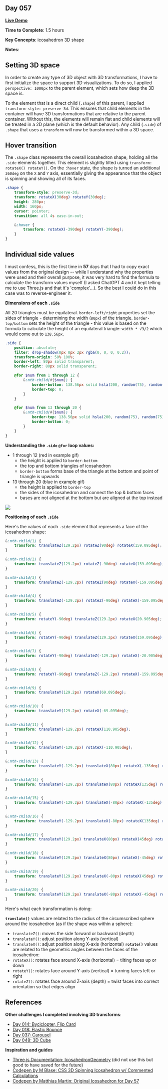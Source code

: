 ## Day 057

**<a href="https://css100.aniqa.dev#day-057">Live Demo</a>**

**Time to Complete**: 1.5 hours

**Key Concepts**: icosahedron 3D shape

**Notes**:

## Setting 3D space

In order to create any type of 3D object with 3D transformations, I have to first initialize the space to support 3D visualizations. To do so, I applied `perspective: 1000px` to the parent element, which sets how deep the 3D space is.

To the element that is a direct child (`.shape`) of this parent, I applied `transform-style: preserve-3d`. This ensures that child elements in the container will have 3D transformations that are relative to the parent container. Without this, the elements will remain flat and child elements will be treated in a 2D plane (which is the default behavior). Any child (`.side`) of `.shape` that uses a `transform` will now be transformed within a 3D space.

## Hover transition

The `.shape` class represents the overall icosahedron shape, holding all the `.side` elements together. This element is slightly tilted using `transform: rotateX() rotateY()`. On the `:hover` state, the shape is turned an additional `360deg` on the `X` and `Y` axis, essentially giving the appearance that the object is spinning and showing all of its faces.

```scss
.shape {
	transform-style: preserve-3d;
	transform: rotateX(30deg) rotateY(30deg);
	height: 280px;
	width: 160px;
	cursor: pointer;
	transition: all 4s ease-in-out;

	&:hover {
		transform: rotateX(-390deg) rotateY(-390deg);
	}
}
```

## Individual side values

I must confess, this is the first time in **57** days that I had to copy exact values from the original design -- while I understand why the properties were used and their overall purpose, it was very hard to find the formula to calculate the transform values myself (I asked ChatGPT 4 and it kept telling me to use Three.js and that it's 'complex'...). So the best I could do in this case was to reverse-engineer it.

**Dimensions of each `.side`**

All 20 triangles must be equilateral. `border-left/right` properties set the sides of triangle - determining the width (`80px`) of the triangle. `border-top/bottom` sets the height of the triangle - this value is based on the formula to calculate the height of an equilateral triangle: `width * √3/2` which would come out to `138.56px`.

```scss
.side {
	position: absolute;
	filter: drop-shadow(0px 0px 2px rgba(0, 0, 0, 0.2));
	transform-origin: 50% 100%;
	border-left: 80px solid transparent;
	border-right: 80px solid transparent;

	@for $num from 1 through 12 {
		&:nth-child(#{$num}) {
			border-bottom: 138.56px solid hsla(200, random(75), random(75), 0.75);
			border-top: 0;
		}
	}

	@for $num from 13 through 20 {
		&:nth-child(#{$num}) {
			border-top: 138.56px solid hsla(200, random(75), random(75), 0.75);
			border-bottom: 0;
		}
	}
}
```

**Understanding the `.side` `@for` loop values:**

- 1 through 12 (red in example gif)
  - the height is applied to `border-bottom`
  - the top and bottom triangles of icosahedron
  - `border-bottom` forms base of the triangle at the bottom and point of triangle is upwards
- 13 through 20 (blue in example gif)
  - the height is applied to `border-top`
  - the sides of the icosahedron and connect the top & bottom faces
  - bases are not aligned at the bottom but are aligned at the top instead

<img src="/entries/057/images/icosahedron-sides.gif"/>

**Positioning of each `.side`**

Here's the values of each `.side` element that represents a face of the icosahedron shape:

```scss
&:nth-child(1) {
	transform: translateZ(129.2px) rotateZ(90deg) rotateX(159.095deg);
}

&:nth-child(2) {
	transform: translateZ(129.2px) rotateZ(-90deg) rotateX(159.095deg);
}

&:nth-child(3) {
	transform: translateZ(-129.2px) rotateZ(90deg) rotateX(-159.095deg);
}

&:nth-child(4) {
	transform: translateZ(-129.2px) rotateZ(-90deg) rotateX(-159.095deg);
}

&:nth-child(5) {
	transform: rotateY(-90deg) translateZ(129.2px) rotateX(20.905deg);
}

&:nth-child(6) {
	transform: rotateY(-90deg) translateZ(129.2px) rotateX(159.095deg);
}

&:nth-child(7) {
	transform: rotateY(-90deg) translateZ(-129.2px) rotateX(-20.905deg);
}

&:nth-child(8) {
	transform: rotateY(-90deg) translateZ(-129.2px) rotateX(-159.095deg);
}

&:nth-child(9) {
	transform: translateY(129.2px) rotateX(69.095deg);
}

&:nth-child(10) {
	transform: translateY(129.2px) rotateX(-69.095deg);
}

&:nth-child(11) {
	transform: translateY(-129.2px) rotateX(110.905deg);
}

&:nth-child(12) {
	transform: translateY(-129.2px) rotateX(-110.905deg);
}

&:nth-child(13) {
	transform: translateY(-129.2px) translateX(80px) rotateX(-135deg) rotateY(-35.264deg) rotateZ(-8deg);
}

&:nth-child(14) {
	transform: translateY(-129.2px) translateX(80px) rotateX(135deg) rotateY(35.264deg) rotateZ(-8deg);
}

&:nth-child(15) {
	transform: translateY(-129.2px) translateX(-80px) rotateX(-135deg) rotateY(35.264deg) rotateZ(8deg);
}

&:nth-child(16) {
	transform: translateY(-129.2px) translateX(-80px) rotateX(135deg) rotateY(-35.264deg) rotateZ(8deg);
}

&:nth-child(17) {
	transform: translateY(129.2px) translateX(80px) rotateX(45deg) rotateY(-35.264deg) rotateZ(-8deg);
}

&:nth-child(18) {
	transform: translateY(129.2px) translateX(80px) rotateX(-45deg) rotateY(35.264deg) rotateZ(-8deg);
}

&:nth-child(19) {
	transform: translateY(129.2px) translateX(-80px) rotateX(45deg) rotateY(35.264deg) rotateZ(8deg);
}

&:nth-child(20) {
	transform: translateY(129.2px) translateX(-80px) rotateX(-45deg) rotateY(-35.264deg) rotateZ(8deg);
}
```

Here's what each transformation is doing:

**`translate()`** values are related to the radius of the circumscribed sphere around the icosahedron (as if the shape was within a sphere):

- `translateZ()`: moves the side forward or backward (depth)
- `translateY()`: adjust position along Y-axis (vertical)
- `translateX()`: adjust position along X-axis (horizontal)
  **`rotate()`** values are related to the geometric angles between the faces of the icosahedron:
- `rotateX()`: rotates face around X-axis (horizontal) = tilting faces up or down
- `rotateY()`: rotates face around Y-axis (vertical) = turning faces left or right
- `rotateZ()`: rotates face around Z-axis (depth) = twist faces into correct orientation so that edges align

## References

**Other challenges I completed involving 3D transforms**:

- <a href="https://github.com/aniqatc/css-100/tree/main/entries/014">Day 014: Byciclopter, Flip Card</a>
- <a href="https://github.com/aniqatc/css-100/tree/main/entries/018">Day 018: Elastic Bounce</a>
- <a href="https://github.com/aniqatc/css-100/tree/main/entries/037">Day 037: Carousel</a>
- <a href="https://github.com/aniqatc/css-100/tree/main/entries/048">Day 048: 3D Cube</a>

**Inspiration and guides**

- <a href="https://threejs.org/docs/#api/en/geometries/IcosahedronGeometry">Three.js Documentation: IcosahedronGeometry</a> (did not use this but good to have saved for the future)
- <a href="https://codepen.io/mblase75/pen/BjBmzE">Codepen by M Blase: CSS 3D Spinning Icosahedron w/ Commented Calculations</a>
- <a href="https://codepen.io/roydigerhund/pen/QNqZWp">Codepen by Matthias Martin: Original Icosahedron for Day 57</a>
